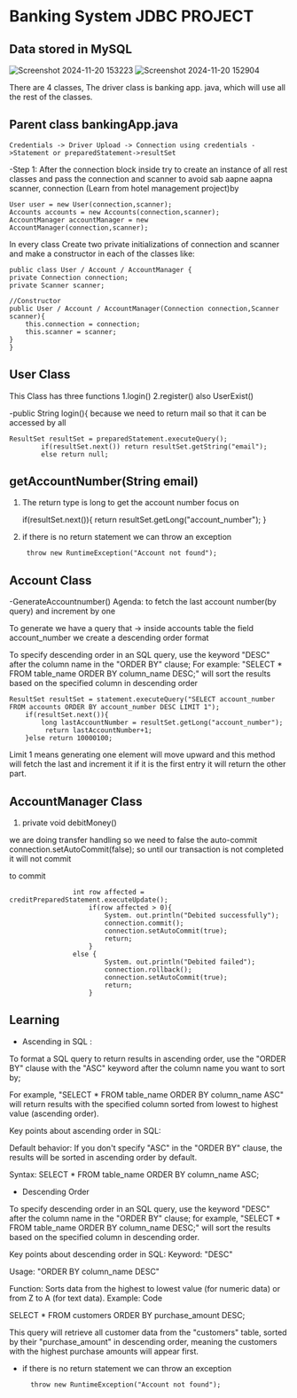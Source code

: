 
# Banking System JDBC PROJECT

## Data stored in MySQL
![Screenshot 2024-11-20 153223](https://github.com/user-attachments/assets/7d8f7d71-23f6-4748-9018-a14d6c4bf8f2)
![Screenshot 2024-11-20 152904](https://github.com/user-attachments/assets/013ec0a5-2d42-4ffa-8513-499e55a8d510)


There are 4 classes, The driver class is banking app. java, which will use all the rest of the classes.


## Parent class bankingApp.java

    Credentials -> Driver Upload -> Connection using credentials ->Statement or preparedStatement->resultSet

-Step 1:  After the connection block inside try to create an instance of all rest classes and pass the connection and scanner to avoid sab aapne aapna scanner, connection (Learn from hotel management project)by

    User user = new User(connection,scanner);
    Accounts accounts = new Accounts(connection,scanner);
    AccountManager accountManager = new AccountManager(connection,scanner);

In every class Create two private initializations of connection and scanner and make a constructor in each of the classes like:

    public class User / Account / AccountManager {
    private Connection connection;
    private Scanner scanner;

    //Constructor
    public User / Account / AccountManager(Connection connection,Scanner scanner){
        this.connection = connection;
        this.scanner = scanner;
    }
    }


## User Class

This Class has three functions
1.login()
2.register()
     also UserExist()


-public String login(){ because we need to return mail so that it can be accessed by all

    ResultSet resultSet = preparedStatement.executeQuery();
            if(resultSet.next()) return resultSet.getString("email");
            else return null;



## getAccountNumber(String email)

1. The return type is long to get the account number 
focus on

    if(resultSet.next()){
                return resultSet.getLong("account_number");
            }
2. if there is no return statement we can throw an exception

        throw new RuntimeException("Account not found");
## Account Class

-GenerateAccountnumber()
Agenda: to fetch the last account number(by query) and increment by one

To generate we have a query that -> inside accounts table the field account_number we create a descending order format 

To specify descending order in an SQL query, use the keyword "DESC" after the column name in the "ORDER BY" clause; 
For example: "SELECT * FROM table_name ORDER BY column_name DESC;" will sort the results based on the specified column in descending order 

    ResultSet resultSet = statement.executeQuery("SELECT account_number FROM accounts ORDER BY account_number DESC LIMIT 1");
        if(resultSet.next()){
            long lastAccountNumber = resultSet.getLong("account_number");
             return lastAccountNumber+1;
        }else return 10000100;

Limit 1 means generating one element will move upward and this method will fetch the last and increment it if it is the first entry it will return the other part. 
## AccountManager Class

1. private void debitMoney()

we are doing transfer handling so we need to false the auto-commit 
    connection.setAutoCommit(false);
so until our transaction is not completed it will not commit

to commit

                    int row affected = creditPreparedStatement.executeUpdate();
                        if(row affected > 0){
                            System. out.println("Debited successfully");
                            connection.commit();
                            connection.setAutoCommit(true);
                            return;
                        }
                    else {
                            System. out.println("Debited failed");
                            connection.rollback();
                            connection.setAutoCommit(true);
                            return;
                        }
## Learning

-   Ascending in SQL : 

To format a SQL query to return results in ascending order, use the "ORDER BY" clause with the "ASC" keyword after the column name you want to sort by; 

For example, "SELECT * FROM table_name ORDER BY column_name ASC" will return results with the specified column sorted from lowest to highest value (ascending order). 

Key points about ascending order in SQL:

Default behavior: If you don't specify "ASC" in the "ORDER BY" clause, the results will be sorted in ascending order by default.

Syntax: SELECT * FROM table_name ORDER BY column_name ASC;


-   Descending Order

To specify descending order in an SQL query, use the keyword "DESC" after the column name in the "ORDER BY" clause; for example, "SELECT * FROM table_name ORDER BY column_name DESC;" will sort the results based on the specified column in descending order.

Key points about descending order in SQL:
Keyword: "DESC" 

Usage: "ORDER BY column_name DESC" 

Function: Sorts data from the highest to lowest value (for numeric data) or from Z to A (for text data). 
Example:
Code

SELECT * FROM customers 
ORDER BY purchase_amount DESC;

This query will retrieve all customer data from the "customers" table, sorted by their "purchase_amount" in descending order, meaning the customers with the highest purchase amounts will appear first.

- if there is no return statement we can throw an exception

        throw new RuntimeException("Account not found");
